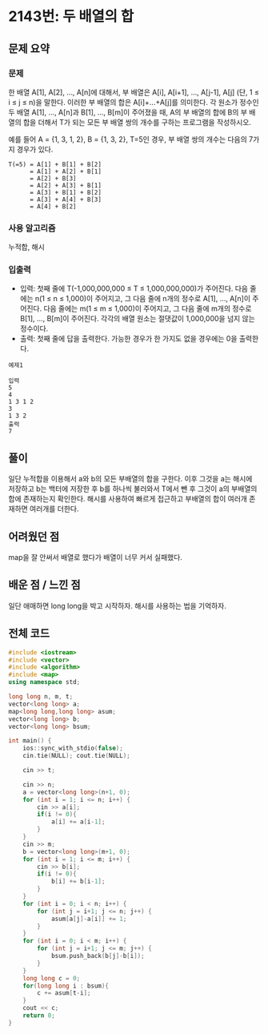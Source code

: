 # 2143번: 두 배열의 합

## 문제 요약
### 문제
한 배열 A[1], A[2], …, A[n]에 대해서, 부 배열은 A[i], A[i+1], …, A[j-1], A[j] (단, 1 ≤ i ≤ j ≤ n)을 말한다. 이러한 부 배열의 합은 A[i]+…+A[j]를 의미한다. 각 원소가 정수인 두 배열 A[1], …, A[n]과 B[1], …, B[m]이 주어졌을 때, A의 부 배열의 합에 B의 부 배열의 합을 더해서 T가 되는 모든 부 배열 쌍의 개수를 구하는 프로그램을 작성하시오.

예를 들어 A = {1, 3, 1, 2}, B = {1, 3, 2}, T=5인 경우, 부 배열 쌍의 개수는 다음의 7가지 경우가 있다.
```
T(=5) = A[1] + B[1] + B[2]
      = A[1] + A[2] + B[1]
      = A[2] + B[3]
      = A[2] + A[3] + B[1]
      = A[3] + B[1] + B[2]
      = A[3] + A[4] + B[3]
      = A[4] + B[2] 
```

### 사용 알고리즘
누적합, 해시

### 입출력
- 입력: 첫째 줄에 T(-1,000,000,000 ≤ T ≤ 1,000,000,000)가 주어진다. 다음 줄에는 n(1 ≤ n ≤ 1,000)이 주어지고, 그 다음 줄에 n개의 정수로 A[1], …, A[n]이 주어진다. 다음 줄에는 m(1 ≤ m ≤ 1,000)이 주어지고, 그 다음 줄에 m개의 정수로 B[1], …, B[m]이 주어진다. 각각의 배열 원소는 절댓값이 1,000,000을 넘지 않는 정수이다.
- 출력: 첫째 줄에 답을 출력한다. 가능한 경우가 한 가지도 없을 경우에는 0을 출력한다.
```
예제1

입력
5
4
1 3 1 2
3
1 3 2
출력
7
```
## 풀이
일단 누적합을 이용해서 a와 b의 모든 부배열의 합을 구한다. 이후 그것을 a는 해시에 저장하고 b는 백터에 저장한 후 b를 하나씩 불러와서 T에서 뺀 후 그것이 a의 부배열의 합에 존재하는지 확인한다. 해시를 사용하여 빠르게 접근하고 부배열의 합이 여러개 존재하면 여러개를 더한다.

## 어려웠던 점
map을 잘 안써서 배열로 했다가 배열이 너무 커서 실패했다. 

## 배운 점 / 느낀 점
일단 애매하면 long long을 박고 시작하자. 해시를 사용하는 법을 기억하자.

## 전체 코드
```cpp
#include <iostream>
#include <vector>
#include <algorithm>
#include <map>
using namespace std;

long long n, m, t;
vector<long long> a;
map<long long,long long> asum;
vector<long long> b;
vector<long long> bsum;

int main() {
    ios::sync_with_stdio(false);
    cin.tie(NULL); cout.tie(NULL);

    cin >> t;

    cin >> n;
    a = vector<long long>(n+1, 0);
    for (int i = 1; i <= n; i++) {
        cin >> a[i];
        if(i != 0){
            a[i] += a[i-1];
        }
    }
    cin >> m;
    b = vector<long long>(m+1, 0);
    for (int i = 1; i <= m; i++) {
        cin >> b[i];
        if(i != 0){
            b[i] += b[i-1];
        }
    }
    for (int i = 0; i < n; i++) {
        for (int j = i+1; j <= n; j++) {
            asum[a[j]-a[i]] += 1;
        }
    }
    for (int i = 0; i < m; i++) {
        for (int j = i+1; j <= m; j++) {
            bsum.push_back(b[j]-b[i]);
        }
    }
    long long c = 0;
    for(long long i : bsum){
        c += asum[t-i];
    }
    cout << c;
    return 0;
}
```
